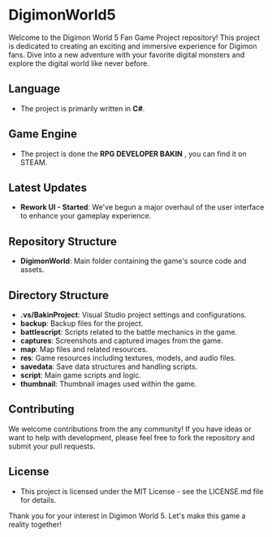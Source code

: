 # DigimonWorld5
Welcome to the Digimon World 5 Fan Game Project repository! This project is dedicated to creating an exciting and immersive experience for Digimon fans. Dive into a new adventure with your favorite digital monsters and explore the digital world like never before.

## Language
- The project is primarily written in **C#**.

## Game Engine
- The project is done the **RPG DEVELOPER BAKIN** , you can find it on STEAM.

## Latest Updates
- **Rework UI - Started**: We've begun a major overhaul of the user interface to enhance your gameplay experience.

## Repository Structure
- **DigimonWorld**: Main folder containing the game's source code and assets.

## Directory Structure

- **.vs/BakinProject**: Visual Studio project settings and configurations.
- **backup**: Backup files for the project.
- **battlescript**: Scripts related to the battle mechanics in the game.
- **captures**: Screenshots and captured images from the game.
- **map**: Map files and related resources.
- **res**: Game resources including textures, models, and audio files.
- **savedata**: Save data structures and handling scripts.
- **script**: Main game scripts and logic.
- **thumbnail**: Thumbnail images used within the game.

## Contributing
We welcome contributions from the any community! If you have ideas or want to help with development, please feel free to fork the repository and submit your pull requests.

## License
- This project is licensed under the MIT License - see the LICENSE.md file for details.


Thank you for your interest in Digimon World 5. Let's make this game a reality together!
